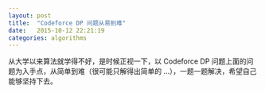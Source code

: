 ```yaml
---
layout: post
title:  "Codeforce DP 问题从易到难"
date:   2015-10-12 22:21:19
categories: algorithms
---
```


从大学以来算法就学得不好，是时候正视一下，以 Codeforce DP 问题上面的问题为入手点，从简单到难（很可能只解得出简单的 ...），一题一题解决，希望自己能够坚持下去。

<script type="text/javascript" src="//cdn.bootcss.com/zepto/1.1.6/zepto.min.js
" ></script>
<script type="text/javascript">
    (function() {
        document.write('<div class="gist-container"></div>');
        var $elem = $('.gist-container');
        $.getJSON('https://api.github.com/users/jo32/gists', function(resp) {
            var length = resp.length > 5 ? 5 : resp.length;
            var count = 0;
            for (var i in resp) {
                if (resp[i].description.indexOf('CODEFORCE') >= 0) {
                    $elem.append('<h2>' + resp[i].description + '</h2>');
                    $elem.append('<div class="gist-' + resp[i].id + '"></div>');
                    count += 1;
                    if (count <= length) {
                        (function(gist) {
                            for (var i in gist.files) {
                                var file = gist.files[i];
                                $('.gist-' + gist.id)
                                    .append('<h3>' + file.filename + '</h3>')
                                    .append('<pre><code class="gist-content-' + file.filename.replace('.', '-') + '"></code></pre>');
                                (function(file) {
                                    $.get(file.raw_url, function(data) {
                                        $('.gist-content-' + file.filename.replace('.', '-')).html(data);
                                    });
                                })(file);
                            }
                        })(resp[i]);
                    } else {
                        (function(gist) {
                            for (var i in gist.files) {
                                var file = gist.files[i];
                                $('.gist-' + gist.id).append('<h3>' + file.filename + '</h3>');
                                $('.gist-' + gist.id).append('<pre><code>' + file.raw_url + '</code></pre>');
                            }
                        })(resp[i]);
                    }
                }
            }
        });
    })();
</script>